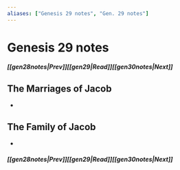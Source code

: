```yaml
---
aliases: ["Genesis 29 notes", "Gen. 29 notes"]
---
```

# Genesis 29 notes
##### <span class=arrow-left></span>[[gen28notes|Prev]]<span class=navigation-separator></span>[[gen29|Read]]<span class=navigation-separator></span>[[gen30notes|Next]]<span class=arrow-right></span>
## The Marriages of Jacob
- 
## The Family of Jacob
- 
##### <span class=arrow-left></span>[[gen28notes|Prev]]<span class=navigation-separator></span>[[gen29|Read]]<span class=navigation-separator></span>[[gen30notes|Next]]<span class=arrow-right></span>